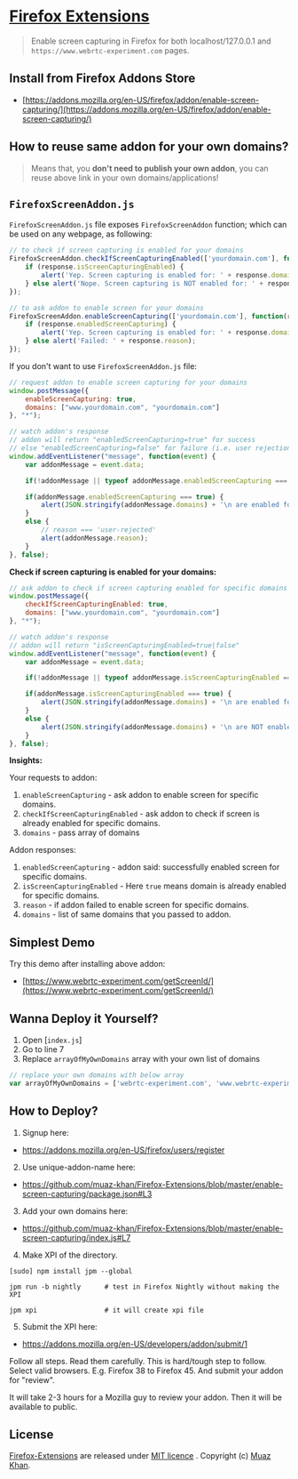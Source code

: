 # [Firefox Extensions](https://github.com/liquid11/conference-platform-extension)

> Enable screen capturing in Firefox for both localhost/127.0.0.1 and `https://www.webrtc-experiment.com` pages.

## Install from Firefox Addons Store

* [https://addons.mozilla.org/en-US/firefox/addon/enable-screen-capturing/](https://addons.mozilla.org/en-US/firefox/addon/enable-screen-capturing/)

## How to reuse same addon for your own domains?

> Means that, you **don't need to publish your own addon**, you can reuse above link in your own domains/applications!

## `FirefoxScreenAddon.js`

`FirefoxScreenAddon.js` file exposes `FirefoxScreenAddon` function; which can be used on any webpage, as following:

```javascript
// to check if screen capturing is enabled for your domains
FirefoxScreenAddon.checkIfScreenCapturingEnabled(['yourdomain.com'], function(response) {
    if (response.isScreenCapturingEnabled) {
        alert('Yep. Screen capturing is enabled for: ' + response.domains.join(','));
    } else alert('Nope. Screen capturing is NOT enabled for: ' + response.domains.join(','));
});

// to ask addon to enable screen for your domains
FirefoxScreenAddon.enableScreenCapturing(['yourdomain.com'], function(response) {
    if (response.enabledScreenCapturing) {
        alert('Yep. Screen capturing is enabled for: ' + response.domains.join(','));
    } else alert('Failed: ' + response.reason);
});
```

If you don't want to use `FirefoxScreenAddon.js` file:

```javascript
// request addon to enable screen capturing for your domains
window.postMessage({
	enableScreenCapturing: true,
	domains: ["www.yourdomain.com", "yourdomain.com"]
}, "*");

// watch addon's response
// addon will return "enabledScreenCapturing=true" for success
// else "enabledScreenCapturing=false" for failure (i.e. user rejection)
window.addEventListener("message", function(event) {
	var addonMessage = event.data;

	if(!addonMessage || typeof addonMessage.enabledScreenCapturing === 'undefined') return;

    if(addonMessage.enabledScreenCapturing === true) {
    	alert(JSON.stringify(addonMessage.domains) + '\n are enabled for screen capturing.');
    }
    else {
    	// reason === 'user-rejected'
    	alert(addonMessage.reason);
    }
}, false);
```

**Check if screen capturing is enabled for your domains:**

```javascript
// ask addon to check if screen capturing enabled for specific domains
window.postMessage({
    checkIfScreenCapturingEnabled: true,
    domains: ["www.yourdomain.com", "yourdomain.com"]
}, "*");

// watch addon's response
// addon will return "isScreenCapturingEnabled=true|false"
window.addEventListener("message", function(event) {
    var addonMessage = event.data;

    if(!addonMessage || typeof addonMessage.isScreenCapturingEnabled === 'undefined') return;

    if(addonMessage.isScreenCapturingEnabled === true) {
        alert(JSON.stringify(addonMessage.domains) + '\n are enabled for screen capturing.');
    }
    else {
        alert(JSON.stringify(addonMessage.domains) + '\n are NOT enabled for screen capturing.');
    }
}, false);
```

**Insights:**

Your requests to addon:

1. `enableScreenCapturing` - ask addon to enable screen for specific domains.
2. `checkIfScreenCapturingEnabled` - ask addon to check if screen is already enabled for specific domains.
3. `domains` - pass array of domains

Addon responses:

1. `enabledScreenCapturing` - addon said: successfully enabled screen for specific domains.
2. `isScreenCapturingEnabled` - Here `true` means domain is already enabled for specific domains.
3. `reason` - if addon failed to enable screen for specific domains.
4. `domains` - list of same domains that you passed to addon.

## Simplest Demo

Try this demo after installing above addon:

* [https://www.webrtc-experiment.com/getScreenId/](https://www.webrtc-experiment.com/getScreenId/)

## Wanna Deploy it Yourself?

1. Open [`index.js`]
2. Go to line 7
3. Replace `arrayOfMyOwnDomains` array with your own list of domains

```javascript
// replace your own domains with below array
var arrayOfMyOwnDomains = ['webrtc-experiment.com', 'www.webrtc-experiment.com', 'localhost', '127.0.0.1'];
```

## How to Deploy?

1) Signup here: 

* https://addons.mozilla.org/en-US/firefox/users/register

2) Use unique-addon-name here: 

* https://github.com/muaz-khan/Firefox-Extensions/blob/master/enable-screen-capturing/package.json#L3 

3) Add your own domains here: 

* https://github.com/muaz-khan/Firefox-Extensions/blob/master/enable-screen-capturing/index.js#L7

4) Make XPI of the directory.

```
[sudo] npm install jpm --global

jpm run -b nightly 		# test in Firefox Nightly without making the XPI

jpm xpi					# it will create xpi file
```

5) Submit the XPI here: 

* https://addons.mozilla.org/en-US/developers/addon/submit/1

Follow all steps. Read them carefully. This is hard/tough step to follow. Select valid browsers. E.g. Firefox 38 to Firefox 45. And submit your addon for "review".

It will take 2-3 hours for a Mozilla guy to review your addon. Then it will be available to public.

## License

[Firefox-Extensions](https://github.com/muaz-khan/Firefox-Extensions) are released under [MIT licence](https://www.webrtc-experiment.com/licence/) . Copyright (c) [Muaz Khan](http://www.MuazKhan.com/).
